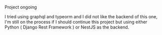 Project ongoing

I tried using graphql and typeorm and I did not like the backend of this one, I'm still on the process if I should continue this project but using either Python ( Django Rest Framework ) or NestJS as the backend.
